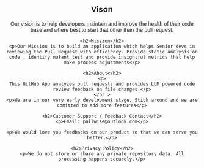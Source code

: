 <html lang="en">
<head>
    <meta charset="UTF-8">
    <meta name="viewport" content="width=device-width, initial-scale=1.0">
    <title>Pull Wise Customer support page</title>
    <style>
        body { font-family: Arial, sans-serif; text-align: center; padding: 20px; }
        h1 { color: #333; }
        p { max-width: 600px; margin: auto; }
    </style>
</head>
<body>
    <h2>Vison</h2>
    <p>Our vision is to help developers maintain and improve the health of their code base and where best to start that other than the pull request.</p>

    <h2>Mission</h2>
    <p>Our Mission is to build an application which helps Senior devs in reviewing the Pull Request with efficiency. Provide static analysis on code , identify mutant test and provide insightful metrics that help make process adjustments</p>

    <h2>About</h2>
    <p>
    This GitHub App analyzes pull requests and provides LLM powered code review feedback on file changes.</p>
    </br >
    <p>We are in our very early development stage, Stick around and we are comitted to add more features</p>

    <h2>Customer Support / Feedback Contact</h2>
    <p>Email: pullwise@outlook.com</p>

    <p>We would love you feedbacks on our product so that we can serve you better.</p>

    <h2>Privacy Policy</h2>
    <p>We do not store or share any private repository data. All processing happens securely.</p>
</body>
</html>
